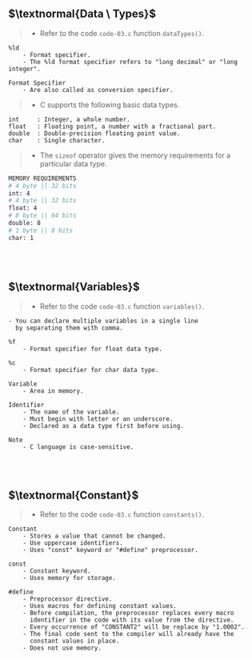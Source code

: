 ## $\textnormal{Data \ Types}$

> - Refer to the code `code-03.c` function `dataTypes()`.

```plaintext
%ld
    - Format specifier.
    - The %ld format specifier refers to "long decimal" or "long integer".

Format Specifier
    - Are also called as conversion specifier.
```

> - C supports the following basic data types.

```plaintext
int     : Integer, a whole number.
float   : Floating point, a number with a fractional part.
double  : Double-precision floating point value.
char    : Single character.
```

> - The `sizeof` operator gives the memory requirements for
    a particular data type.

```bash
MEMORY REQUIREMENTS
# 4 byte || 32 bits
int: 4
# 4 byte || 32 bits
float: 4
# 8 byte || 64 bits
double: 8
# 1 byte || 8 bits
char: 1
```

<br />
<br />



## $\textnormal{Variables}$

> - Refer to the code `code-03.c` function `variables()`.

```plaintext
- You can declare multiple variables in a single line
  by separating them with comma.

%f
    - Format specifier for float data type.

%c
    - Format specifier for char data type.
```

```plaintext
Variable
    - Area in memory.

Identifier
    - The name of the variable.
    - Must begin with letter or an underscore.
    - Declared as a data type first before using.

Note
    - C language is case-sensitive.
```

<br />
<br />



## $\textnormal{Constant}$

> - Refer to the code `code-03.c` function `constants()`.

```plaintext
Constant
    - Stores a value that cannot be changed.
    - Use uppercase identifiers.
    - Uses "const" keyword or "#define" preprocessor.

const
    - Constant keyword.
    - Uses memory for storage.

#define
    - Preprocessor directive.
    - Uses macros for defining constant values.
    - Before compilation, the preprocessor replaces every macro
      identifier in the code with its value from the directive.
    - Every occurrence of "CONSTANT2" will be replace by "1.0002".
    - The final code sent to the compiler will already have the
      constant values in place.
    - Does not use memory.
```
